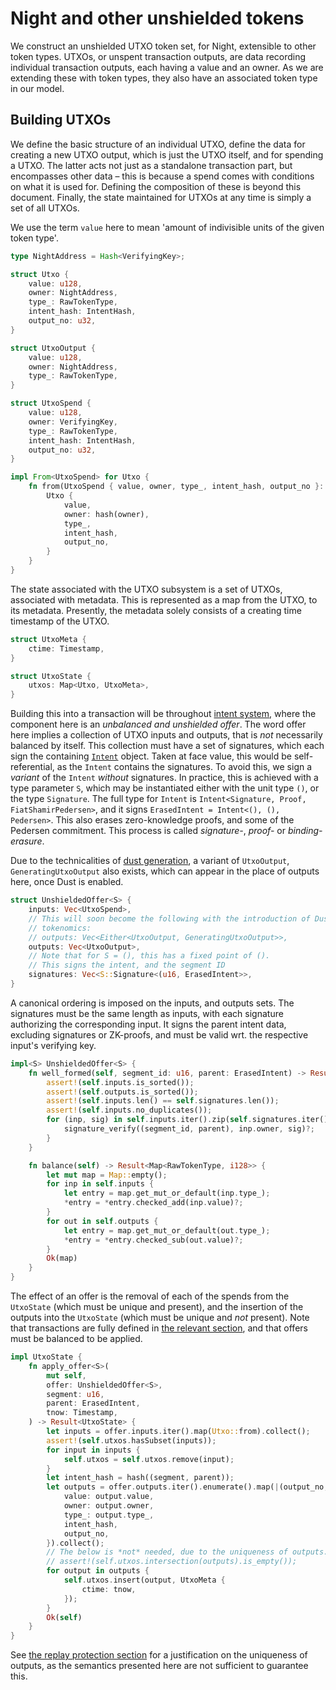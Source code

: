 # Night and other unshielded tokens

We construct an unshielded UTXO token set, for Night, extensible to other token
types. UTXOs, or unspent transaction outputs, are data recording individual
transaction outputs, each having a value and an owner. As we are extending
these with token types, they also have an associated token type in our model.

## Building UTXOs

We define the basic structure of an individual UTXO, define the data for
creating a new UTXO output, which is just the UTXO itself, and for spending a
UTXO. The latter acts not just as a standalone transaction part, but
encompasses other data – this is because a spend comes with conditions on what
it is used for. Defining the composition of these is beyond this document.
Finally, the state maintained for UTXOs at any time is simply a set of all
UTXOs.

We use the term `value` here to mean 'amount of indivisible units of the given
token type'.

```rust
type NightAddress = Hash<VerifyingKey>;

struct Utxo {
    value: u128,
    owner: NightAddress,
    type_: RawTokenType,
    intent_hash: IntentHash,
    output_no: u32,
}

struct UtxoOutput {
    value: u128,
    owner: NightAddress,
    type_: RawTokenType,
}

struct UtxoSpend {
    value: u128,
    owner: VerifyingKey,
    type_: RawTokenType,
    intent_hash: IntentHash,
    output_no: u32,
}

impl From<UtxoSpend> for Utxo {
    fn from(UtxoSpend { value, owner, type_, intent_hash, output_no }: UtxoSpend) -> Utxo {
        Utxo {
            value,
            owner: hash(owner),
            type_,
            intent_hash,
            output_no,
        }
    }
}
```

The state associated with the UTXO subsystem is a set of UTXOs, associated with
metadata. This is represented as a map from the UTXO, to its metadata.
Presently, the metadata solely consists of a creating time timestamp of the
UTXO.

```rust
struct UtxoMeta {
    ctime: Timestamp,
}

struct UtxoState {
    utxos: Map<Utxo, UtxoMeta>,
}
```

Building this into a transaction will be throughout [intent
system](./intents-transactions.md), where the component here is an *unbalanced
and unshielded offer*. The word offer here implies a collection of UTXO inputs
and outputs, that is *not* necessarily balanced by itself. This collection must
have a set of signatures, which each sign the containing
[`Intent`](./intents-transactions.md) object. Taken at face value, this would
be self-referential, as the `Intent` contains the signatures. To avoid this, we
sign a *variant* of the `Intent` *without* signatures. In practice, this is
achieved with a type parameter `S`, which may be instantiated either
with the unit type `()`, or the type `Signature`. The full type for `Intent` is
`Intent<Signature, Proof, FiatShamirPedersen>`, and it signs `ErasedIntent =
Intent<(), (), Pedersen>`. This also erases zero-knowledge proofs, and some of
the Pedersen commitment. This process is called *signature-*, *proof-* or
*binding-erasure*.

Due to the technicalities of [dust generation](./dust.md), a variant of
`UtxoOutput`, `GeneratingUtxoOutput` also exists, which can appear in the place
of outputs here, once Dust is enabled.

```rust
struct UnshieldedOffer<S> {
    inputs: Vec<UtxoSpend>,
    // This will soon become the following with the introduction of Dust
    // tokenomics:
    // outputs: Vec<Either<UtxoOutput, GeneratingUtxoOutput>>,
    outputs: Vec<UtxoOutput>,
    // Note that for S = (), this has a fixed point of ().
    // This signs the intent, and the segment ID
    signatures: Vec<S::Signature<(u16, ErasedIntent>>,
}
```

A canonical ordering is imposed on the inputs, and outputs sets. The signatures
must be the same length as inputs, with each signature authorizing the
corresponding input. It signs the parent intent data, excluding signatures or
ZK-proofs, and must be valid wrt. the respective input's verifying key.

```rust
impl<S> UnshieldedOffer<S> {
    fn well_formed(self, segment_id: u16, parent: ErasedIntent) -> Result<()> {
        assert!(self.inputs.is_sorted());
        assert!(self.outputs.is_sorted());
        assert!(self.inputs.len() == self.signatures.len());
        assert!(self.inputs.no_duplicates());
        for (inp, sig) in self.inputs.iter().zip(self.signatures.iter()) {
            signature_verify((segment_id, parent), inp.owner, sig)?;
        }
    }

    fn balance(self) -> Result<Map<RawTokenType, i128>> {
        let mut map = Map::empty();
        for inp in self.inputs {
            let entry = map.get_mut_or_default(inp.type_);
            *entry = *entry.checked_add(inp.value)?;
        }
        for out in self.outputs {
            let entry = map.get_mut_or_default(out.type_);
            *entry = *entry.checked_sub(out.value)?;
        }
        Ok(map)
    }
}
```

The effect of an offer is the removal of each of the spends from the
`UtxoState` (which must be unique and present), and the insertion of the
outputs into the `UtxoState` (which must be unique and *not* present). Note
that transactions are fully defined in [the relevant
section](./intents-transactions.md), and that offers must be balanced to be
applied.

```rust
impl UtxoState {
    fn apply_offer<S>(
        mut self,
        offer: UnshieldedOffer<S>,
        segment: u16,
        parent: ErasedIntent,
        tnow: Timestamp,
    ) -> Result<UtxoState> {
        let inputs = offer.inputs.iter().map(Utxo::from).collect();
        assert!(self.utxos.hasSubset(inputs));
        for input in inputs {
            self.utxos = self.utxos.remove(input);
        }
        let intent_hash = hash((segment, parent));
        let outputs = offer.outputs.iter().enumerate().map(|(output_no, output)| Utxo {
            value: output.value,
            owner: output.owner,
            type_: output.type_,
            intent_hash,
            output_no,
        }).collect();
        // The below is *not* needed, due to the uniqueness of outputs.
        // assert!(self.utxos.intersection(outputs).is_empty());
        for output in outputs {
            self.utxos.insert(output, UtxoMeta {
                ctime: tnow,
            });
        }
        Ok(self)
    }
}
```

See [the replay protection
section](./intents-transactions.md#replay-protection) for a justification on
the uniqueness of outputs, as the semantics presented here are not sufficient
to guarantee this.
